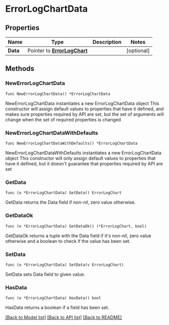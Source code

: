 # ErrorLogChartData

## Properties

Name | Type | Description | Notes
------------ | ------------- | ------------- | -------------
**Data** | Pointer to [**ErrorLogChart**](ErrorLogChart.md) |  | [optional] 

## Methods

### NewErrorLogChartData

`func NewErrorLogChartData() *ErrorLogChartData`

NewErrorLogChartData instantiates a new ErrorLogChartData object
This constructor will assign default values to properties that have it defined,
and makes sure properties required by API are set, but the set of arguments
will change when the set of required properties is changed

### NewErrorLogChartDataWithDefaults

`func NewErrorLogChartDataWithDefaults() *ErrorLogChartData`

NewErrorLogChartDataWithDefaults instantiates a new ErrorLogChartData object
This constructor will only assign default values to properties that have it defined,
but it doesn't guarantee that properties required by API are set

### GetData

`func (o *ErrorLogChartData) GetData() ErrorLogChart`

GetData returns the Data field if non-nil, zero value otherwise.

### GetDataOk

`func (o *ErrorLogChartData) GetDataOk() (*ErrorLogChart, bool)`

GetDataOk returns a tuple with the Data field if it's non-nil, zero value otherwise
and a boolean to check if the value has been set.

### SetData

`func (o *ErrorLogChartData) SetData(v ErrorLogChart)`

SetData sets Data field to given value.

### HasData

`func (o *ErrorLogChartData) HasData() bool`

HasData returns a boolean if a field has been set.


[[Back to Model list]](HOW-TO.md#documentation-for-models) [[Back to API list]](HOW-TO.md#documentation-for-api-endpoints) [[Back to README]](HOW-TO.md)


